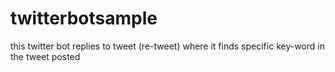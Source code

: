 # twitterbotsample
this twitter bot replies to tweet (re-tweet) where it finds specific key-word in the tweet posted
